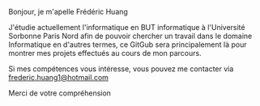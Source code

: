 Bonjour, je m'apelle Frédéric Huang

J'étudie actuellement l'informatique en BUT informatique à l'Université Sorbonne Paris Nord
afin de pouvoir chercher un travail dans le domaine Informatique en d'autres termes, ce GitGub sera principalement là pour montrer mes projets effectués au cours de mon parcours.

Si mes compétences vous intéresse, vous pouvez me contacter via frederic.huang1@hotmail.com

Merci de votre compréhension
<!---
FredericHuang/FredericHuang is a ✨ special ✨ repository because its `README.md` (this file) appears on your GitHub profile.
You can click the Preview link to take a look at your changes.
--->
